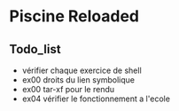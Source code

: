 # Piscine Reloaded

## Todo_list
- vérifier chaque exercice de shell
- ex00 droits du lien symbolique
- ex00 tar-xf pour le rendu
- ex04 vérifier le fonctionnement a l'ecole
